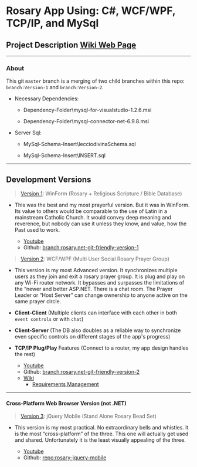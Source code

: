 # Rosary App Using: C#, WCF/WPF, TCP/IP, and MySql

## Project Description [Wiki Web Page](http://mezcel.wixsite.com/rosary)

---

### About

This git ```master``` branch is a merging of two child branches within this repo: ```branch:Version-1``` and ```branch:Version-2```.

* Necessary Dependencies:

    * Dependency-Folder\mysql-for-visualstudio-1.2.6.msi

    * Dependency-Folder\mysql-connector-net-6.9.8.msi

* Server Sql:

    * MySql-Schema-Insert\lecciodivinaSchema.sql

    * MySql-Schema-Insert\INSERT.sql

---

## Development Versions

> [Version 1](https://www.youtube.com/watch?v=VLw9K8jhlSk): WinForm (Rosary + Religious Scripture / Bible Database)

* This was the best and my most prayerful version. But it was in WinForm. Its value to others would be comparable to the use of Latin in a mainstream Catholic Church. It would convey deep meaning and reverence, but nobody can use it unless they know, and value, how the Past used to work.

    - [Youtube](https://www.youtube.com/watch?v=VLw9K8jhlSk)
    - Github: [branch:rosary.net-git-friendly-version-1](https://github.com/mezcel/rosary.net/tree/master/rosary.net-git-friendly-version-1)

> [Version 2](http://mezcel.wixsite.com/rosary): WCF/WPF (Multi User Social Rosary Prayer Group)

* This version is my most Advanced version. It synchronizes multiple users as they join and exit a rosary prayer group. It is plug and play on any Wi-Fi router network. It bypasses and surpasses the limitations of the “newer and better ASP.NET. There is a chat room. The Prayer Leader or “Host Server” can change ownership to anyone active on the same prayer circle.
* __Client-Client__ (Multiple clients can interface with each other in both ```event controls``` or with ```chat```)
* __Client-Server__ (The DB also doubles as a reliable way to synchronize even specific controls on different stages of the app's progress)
* __TCP/IP Plug/Play__ Features (Connect to a router, my app design handles the rest)

    - [Youtube](https://www.youtube.com/watch?v=nyNlIzxZSl8)
    - Github: [ branch:rosary.net-git-friendly-version-2](https://github.com/mezcel/rosary.net/tree/master/rosary.net-git-friendly-version-2)
    - [Wiki](http://mezcel.wixsite.com/rosary)
        - [Requirements Management](http://mezcel.wixsite.com/rosary/conceptual-requirements)

---
#### Cross-Platform Web Browser Version (not .NET)

> [Version 3](https://www.youtube.com/watch?v=cnw_XRBKW8Y&t): jQuery Mobile (Stand Alone Rosary Bead Set)

* This version is my most practical. No extraordinary bells and whistles. It is the most “cross-platform” of the three. This one will actually get used and shared. Unfortunately it is the least visually appealing of the three.

    - [Youtube](https://www.youtube.com/watch?v=cnw_XRBKW8Y&t=24s)
    - Github: [repo:rosary-jquery-mobile](https://github.com/mezcel/rosary-jquery-mobile)
